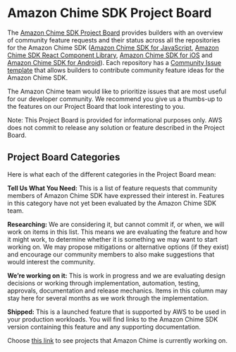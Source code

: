# Amazon Chime SDK Project Board

The [Amazon Chime SDK Project Board](https://github.com/orgs/aws/projects/12) provides builders with an overview of 
community feature requests and their status across all the repositories for the Amazon Chime SDK ([Amazon Chime SDK for JavaScript](https://github.com/aws/amazon-chime-sdk-js), [Amazon Chime SDK React Component Library](https://github.com/aws/amazon-chime-sdk-component-library-react), [Amazon Chime SDK for iOS](https://github.com/aws/amazon-chime-sdk-ios) and [Amazon Chime SDK for Android](https://github.com/aws/amazon-chime-sdk-android)). Each repository has a [Community Issue template](https://github.com/aws/amazon-chime-sdk-js/blob/main/.github/ISSUE_TEMPLATE/community-request-template.md) that allows builders to contribute community feature ideas for the Amazon Chime SDK.

The Amazon Chime team would like to prioritize issues that are most useful for our developer community. We recommend you give us a thumbs-up to the features on our Project Board that look interesting to you. 

Note: This Project Board is provided for informational purposes only. AWS does not commit to release any solution or feature described in the Project Board. 

## ****Project Board Categories****

Here is what each of the different categories in the Project Board mean:

**Tell Us What You Need:** This is a list of feature requests that community members of Amazon Chime SDK have expressed their interest in. Features in this category have not yet been evaluated by the Amazon Chime SDK team.

**Researching:** We are considering it, but cannot commit if, or when, we will work on items in this list. This means we are evaluating the feature and how it might work, to determine whether it is something we may want to start working on. We may propose mitigations or alternative options (if they exist) and encourage our community members to also make suggestions that would interest the community.

**We’re working on it:** This is work in progress and we are evaluating design decisions or working through implementation, automation, testing, approvals, documentation and release mechanics. Items in this column may stay here for several months as we work through the implementation.

**Shipped:** This is a launched feature that is supported by AWS to be used in your production workloads. You will find links to the Amazon Chime SDK version containing this feature and any supporting documentation.

Choose [this link](https://github.com/orgs/aws/projects/12) to see projects that Amazon Chime is currently working on.

